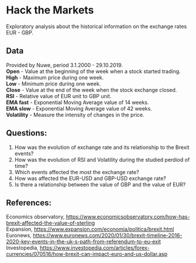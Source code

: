 # Hack the Markets

Exploratory analysis about the historical information on the exchange rates EUR - GBP.

## Data 
Provided by Nuwe, period 3.1.2000 - 29.10.2019.<br>
<b>Open</b> - Value at the beginning of the week when a stock started trading.<br>
<b>High</b> - Maximum price during one week.<br>
<b>Low</b> - Minimum price during one week.<br>
<b>Close</b> - Value at the end of the week when the stock exchange closed.<br>
<b>RSI</b> - Relative value of EUR unit to GBP unit.<br>
<b>EMA fast</b> - Exponential Moving Average value of 14 weeks.<br>
<b>EMA slow</b> - Exponential Moving Average value of 42 weeks.<br>
<b>Volatility</b> - Measure the intensity of changes in the price.<br>

## Questions:
1. How was the evolution of exchange rate and its relationship to the Brexit events?<br>
1. How was the evolution of RSI and Volatility during the studied perdiod of time?<br>
2. Which events affected the most the exchange rate?<br>
3. How was affected the EUR-USD and GBP-USD exchange rate?<br>
4. Is there a relationship between the value of GBP and the value of EUR?<br>

## References:
Economics observatory, https://www.economicsobservatory.com/how-has-brexit-affected-the-value-of-sterling<br>
Expansion, https://www.expansion.com/economia/politica/brexit.html
Euronews, https://www.euronews.com/2020/01/30/brexit-timeline-2016-2020-key-events-in-the-uk-s-path-from-referendum-to-eu-exit
Investopedia, https://www.investopedia.com/articles/forex-currencies/070516/how-brexit-can-impact-euro-and-us-dollar.asp

